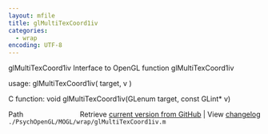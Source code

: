 ```yaml
---
layout: mfile
title: glMultiTexCoord1iv
categories:
  - wrap
encoding: UTF-8
---
```


glMultiTexCoord1iv  Interface to OpenGL function glMultiTexCoord1iv  

usage:  glMultiTexCoord1iv( target, v )  

C function:  void glMultiTexCoord1iv(GLenum target, const GLint\* v)  


<div class="code_header" style="text-align:right;">
  <span style="float:left;">Path&nbsp;&nbsp;</span> <span class="counter">Retrieve <a href=
  "https://raw.github.com/Psychtoolbox-3/Psychtoolbox-3/beta/./PsychOpenGL/MOGL/wrap/glMultiTexCoord1iv.m">current version from GitHub</a> | View <a href=
  "https://github.com/Psychtoolbox-3/Psychtoolbox-3/commits/beta/./PsychOpenGL/MOGL/wrap/glMultiTexCoord1iv.m">changelog</a></span>
</div>
<div class="code">
  <code>./PsychOpenGL/MOGL/wrap/glMultiTexCoord1iv.m</code>
</div>
